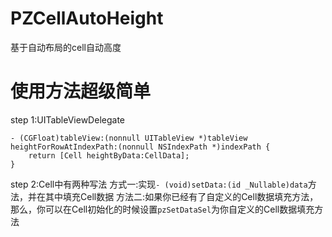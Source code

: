 # PZCellAutoHeight
基于自动布局的cell自动高度

# 使用方法超级简单
step 1:UITableViewDelegate

```object-c
- (CGFloat)tableView:(nonnull UITableView *)tableView heightForRowAtIndexPath:(nonnull NSIndexPath *)indexPath {
    return [Cell heightByData:CellData];
}
```
step 2:Cell中有两种写法
方式一:实现`- (void)setData:(id _Nullable)data`方法，并在其中填充Cell数据
方法二:如果你已经有了自定义的Cell数据填充方法，那么，你可以在Cell初始化的时候设置`pzSetDataSel`为你自定义的Cell数据填充方法

